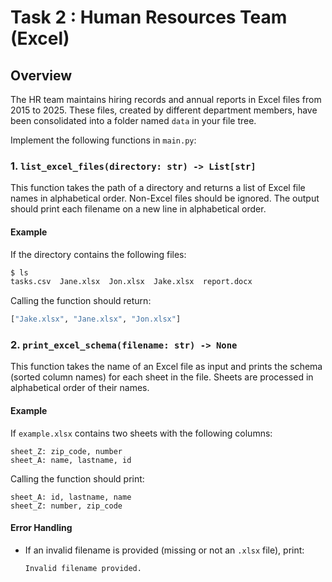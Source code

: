 # Task 2 : Human Resources Team (Excel)

## Overview
The HR team maintains hiring records and annual reports in Excel files from 2015 to 2025. These files, created by different department members, have been consolidated into a folder named `data` in your file tree.

Implement the following functions in `main.py`:

### 1. `list_excel_files(directory: str) -> List[str]`
This function takes the path of a directory and returns a list of Excel file names in alphabetical order. Non-Excel files should be ignored. The output should print each filename on a new line in alphabetical order.

#### Example
If the directory contains the following files:
```sh
$ ls
tasks.csv  Jane.xlsx  Jon.xlsx  Jake.xlsx  report.docx
```
Calling the function should return:
```python
["Jake.xlsx", "Jane.xlsx", "Jon.xlsx"]
```


### 2. `print_excel_schema(filename: str) -> None`
This function takes the name of an Excel file as input and prints the schema (sorted column names) for each sheet in the file. Sheets are processed in alphabetical order of their names.

#### Example
If `example.xlsx` contains two sheets with the following columns:
```
sheet_Z: zip_code, number
sheet_A: name, lastname, id
```
Calling the function should print:
```
sheet_A: id, lastname, name
sheet_Z: number, zip_code
```

#### Error Handling
- If an invalid filename is provided (missing or not an `.xlsx` file), print:
  ```
  Invalid filename provided.
  ```